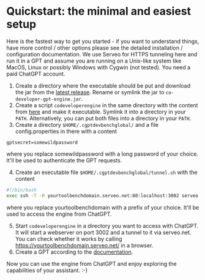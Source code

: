 # Quickstart: the minimal and easiest setup

Here is the fastest way to get you started - if you want to understand things, have more control / other options please
see the detailed installation / configuration documentation. We use Serveo for HTTPS tunneling here and run it in a GPT
and assume you are running on a Unix-like system like MacOS, Linux or possibly Windows with Cygwin (not tested).
You need a paid ChatGPT account.

1. Create a directory where the executable should be put and download the jar from the
   [latest release](https://github.com/stoerr/CoDeveloperGPTengine/releases). Rename or symlink the jar
   to `co-developer-gpt-engine.jar`.
2. Create a script `codeveloperengine` in the same directory with the content from
   [here](https://github.com/stoerr/CoDeveloperGPTengine/blob/develop/bin/codeveloperengine) and make it
   executable. Symlink it into a directory in your `PATH`. Alternatively, you can put both files into a directory in
   your `PATH`.
3. Create a directory `$HOME/.cgptdevbenchglobal/` and a file config.properties in there with a content

```
gptsecret=somewildpassword
```

where you replace somewildpassword with a long password of your choice. It'll be used to authenticate the GPT requests.

4. Create an executable file `$HOME/.cgptdevbenchglobal/tunnel.sh` with the content

```bash
#!/bin/bash
exec ssh -T -R yourtoolbenchdomain.serveo.net:80:localhost:3002 serveo.net
```

where you replace yourtoolbenchdomain with a prefix of your choice. It'll be used to access the engine from ChatGPT.

5. Start `codeveloperengine` in a directory you want to access with ChatGPT. It will start a webserver on
   port 3002 and a tunnel to it via serveo.net. You can check whether it works by calling https://yourtoolbenchdomain.serveo.net/
   in a browser.
6. Create a GPT according to the [documentation](gpt.md).

Now you can use the engine from ChatGPT and enjoy exploring the capabilities of your assistant. :-)
